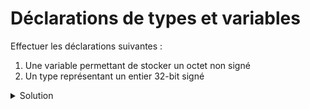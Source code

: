 # Déclarations de types et variables

Effectuer les déclarations suivantes :

1. Une variable permettant de stocker un octet non signé
2. Un type représentant un entier 32-bit signé

<details>
<summary>Solution</summary>

1.

```cpp
unsigned char c;
```

2.

```c
int val;
```


</details>
